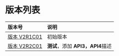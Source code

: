 # 版本列表

| 版本号 | 说明 |
| :--- | :--- |
| [版本 V2R1C01](V2R1C01/README.md) | 初始版本 |
| [版本 V2R2C01](V2R2C01/README.md) | **测试**，添加 **API3，API4**描述 |

